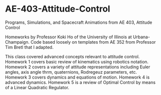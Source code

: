 # AE-403-Attitude-Control
Programs, Simulations, and Spacecraft Animations from AE 403, Attitude Control

Homeworks by Professor Koki Ho of the University of Illinois at Urbana-Champaign. Code based loosely on templates from AE 352 from Professor Tim Bretl that I adapted. 

This class covered advanced concepts relevant to attitude control. Homework 1 covers basic review of kinematics using robotics notation. Homework 2 covers a variety of attitude representations including Euler angles, axis angle thrm, quaternions, Rodregeuz parameters, etc. Homework 3 covers dynamics and equations of motion. Homework 4 is advanced dynamics. Homework 5 is a review of Optimal Control by means of a Linear Quadratic Regulator. 

